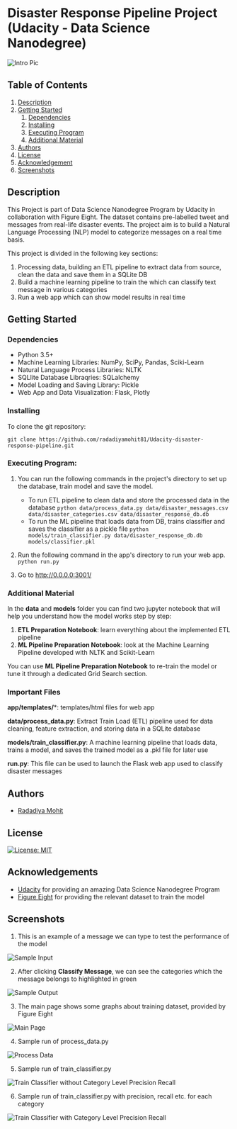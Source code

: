 # Disaster Response Pipeline Project (Udacity - Data Science Nanodegree)

![Intro Pic](screenshots/intro.png)


## Table of Contents
1. [Description](#description)
2. [Getting Started](#getting_started)
	1. [Dependencies](#dependencies)
	2. [Installing](#installation)
	3. [Executing Program](#execution)
	4. [Additional Material](#material)
3. [Authors](#authors)
4. [License](#license)
5. [Acknowledgement](#acknowledgement)
6. [Screenshots](#screenshots)

<a name="descripton"></a>
## Description

This Project is part of Data Science Nanodegree Program by Udacity in collaboration with Figure Eight. The dataset contains pre-labelled tweet and messages from real-life disaster events. The project aim is to build a Natural Language Processing (NLP) model to categorize messages on a real time basis.

This project is divided in the following key sections:

1. Processing data, building an ETL pipeline to extract data from source, clean the data and save them in a SQLite DB
2. Build a machine learning pipeline to train the which can classify text message in various categories
3. Run a web app which can show model results in real time

<a name="getting_started"></a>
## Getting Started

<a name="dependencies"></a>
### Dependencies
* Python 3.5+
* Machine Learning Libraries: NumPy, SciPy, Pandas, Sciki-Learn
* Natural Language Process Libraries: NLTK
* SQLlite Database Libraqries: SQLalchemy
* Model Loading and Saving Library: Pickle
* Web App and Data Visualization: Flask, Plotly

<a name="installation"></a>
### Installing
To clone the git repository:
```
git clone https://github.com/radadiyamohit81/Udacity-disaster-response-pipeline.git
```
<a name="execution"></a>
### Executing Program:
1. You can run the following commands in the project's directory to set up the database, train model and save the model.

    - To run ETL pipeline to clean data and store the processed data in the database
        `python data/process_data.py data/disaster_messages.csv data/disaster_categories.csv data/disaster_response_db.db`
    - To run the ML pipeline that loads data from DB, trains classifier and saves the classifier as a pickle file
        `python models/train_classifier.py data/disaster_response_db.db models/classifier.pkl`

2. Run the following command in the app's directory to run your web app.
    `python run.py`

3. Go to http://0.0.0.0:3001/

<a name="material"></a>
### Additional Material

In the **data** and **models** folder you can find two jupyter notebook that will help you understand how the model works step by step:
1. **ETL Preparation Notebook**: learn everything about the implemented ETL pipeline
2. **ML Pipeline Preparation Notebook**: look at the Machine Learning Pipeline developed with NLTK and Scikit-Learn

You can use **ML Pipeline Preparation Notebook** to re-train the model or tune it through a dedicated Grid Search section.

<a name="importantfiles"></a>
### Important Files
**app/templates/***: templates/html files for web app

**data/process_data.py**: Extract Train Load (ETL) pipeline used for data cleaning, feature extraction, and storing data in a SQLite database

**models/train_classifier.py**: A machine learning pipeline that loads data, trains a model, and saves the trained model as a .pkl file for later use

**run.py**: This file can be used to launch the Flask web app used to classify disaster messages

<a name="authors"></a>
## Authors

* [Radadiya Mohit](https://github.com/radadiyamohit81)

<a name="license"></a>
## License
[![License: MIT](https://img.shields.io/badge/License-MIT-yellow.svg)](https://opensource.org/licenses/MIT)

<a name="acknowledgement"></a>
## Acknowledgements

* [Udacity](https://www.udacity.com/) for providing an amazing Data Science Nanodegree Program
* [Figure Eight](https://www.figure-eight.com/) for providing the relevant dataset to train the model

<a name="screenshots"></a>
## Screenshots

1. This is an example of a message we can type to test the performance of the model

![Sample Input](screenshots/sample_input.png)

2. After clicking **Classify Message**, we can see the categories which the message belongs to highlighted in green

![Sample Output](screenshots/sample_output.png)

3. The main page shows some graphs about training dataset, provided by Figure Eight

![Main Page](screenshots/main_page.png)

4. Sample run of process_data.py

![Process Data](screenshots/process_data.png)

5. Sample run of train_classifier.py

![Train Classifier without Category Level Precision Recall](screenshots/train_classifier.png)

6. Sample run of train_classifier.py with precision, recall etc. for each category

![Train Classifier with Category Level Precision Recall](screenshots/train_classifier_category_precision_recall.png)

